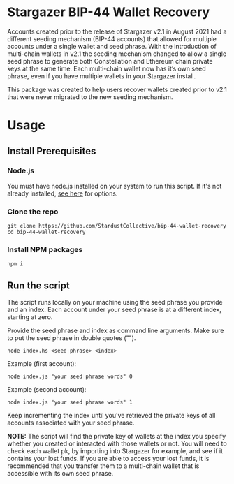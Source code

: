 # Stargazer BIP-44 Wallet Recovery
Accounts created prior to the release of Stargazer v2.1 in August 2021 had a different seeding mechanism (BIP-44 accounts) that 
allowed for multiple accounts under a single wallet and seed phrase. With the introduction of multi-chain wallets 
in v2.1 the seeding mechanism changed to allow a single seed phrase to generate both Constellation and Ethereum chain 
private keys at the same time. Each multi-chain wallet now has it’s own seed phrase, even if you have multiple wallets 
in your Stargazer install. 

This package was created to help users recover wallets created prior to v2.1 that were never migrated to the new seeding mechanism. 

# Usage
## Install Prerequisites

### Node.js
You must have node.js installed on your system to run this script. If it's not already installed, [see here](https://nodejs.org/en/learn/getting-started/how-to-install-nodejs) for options.

### Clone the repo
```
git clone https://github.com/StardustCollective/bip-44-wallet-recovery
cd bip-44-wallet-recovery
```

### Install NPM packages

```
npm i
```

## Run the script
The script runs locally on your machine using the seed phrase you provide and an index. Each account under your seed phrase is at a different index, starting at zero. 

Provide the seed phrase and index as command line arguments. Make sure to put the seed phrase in double quotes ("").
```
node index.hs <seed phrase> <index>
```

Example (first account): 
```
node index.js "your seed phrase words" 0
```

Example (second account): 
```
node index.js "your seed phrase words" 1
```

Keep incrementing the index until you've retrieved the private keys of all accounts associated with your seed phrase. 

**NOTE:** The script will find the private key of wallets at the index you specify whether you created or interacted with those wallets or not. You will need to check each wallet pk, 
by importing into Stargazer for example, and see if it contains your lost funds. If you are able to access your lost funds, it is recommended that you transfer them to a multi-chain 
wallet that is accessible with its own seed phrase. 